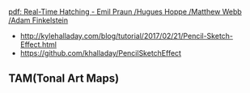 [pdf: Real-Time Hatching - Emil Praun /Hugues Hoppe /Matthew Webb /Adam Finkelstein](http://research.microsoft.com/en-us/um/people/hoppe/hatching.pdf)


- http://kylehalladay.com/blog/tutorial/2017/02/21/Pencil-Sketch-Effect.html
- https://github.com/khalladay/PencilSketchEffect

## TAM(Tonal Art Maps)